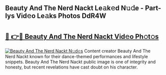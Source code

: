 ## Beauty And The Nerd Nackt Le𝚊k𝚎d N𝚞𝚍e - Part-Iys Vid𝚎o Le𝚊ks Photos DdR4W

# <h2><a href="http://fb7lh0.evod.top/?m=Beauty+And+The+Nerd+Nackt">🔗 👉🔴 Beauty And The Nerd Nackt Vid𝚎o Ph𝚘t𝚘s</a></h2>

[![Beauty And The Nerd Nackt N𝚞d𝚎s](https://i.imgur.com/8V9OHl7.gif)](http://fb7lh0.evod.top/?m=Beauty+And+The+Nerd+Nackt)
Content creator Beauty And The Nerd Nackt known for their dance-themed performances and lifestyle snippets. Beauty And The Nerd Nackt public image is one of integrity and honesty, but recent revelations have cast doubt on his character. 
